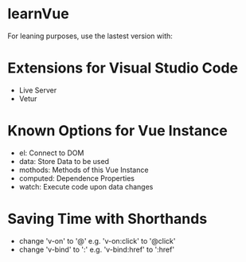 # learnVue
For leaning purposes, use the lastest version with:
<script src="https://cdn.jsdelivr.net/npm/vue/dist/vue.js"></script>

# Extensions for Visual Studio Code
- Live Server
- Vetur

# Known Options for Vue Instance
- el: Connect to DOM
- data: Store Data to be used
- mothods: Methods of this Vue Instance
- computed: Dependence Properties
- watch: Execute code upon data changes

# Saving Time with Shorthands
- change 'v-on' to '@' e.g. 'v-on:click' to '@click'
- change 'v-bind' to ':' e.g. 'v-bind:href' to ':href'